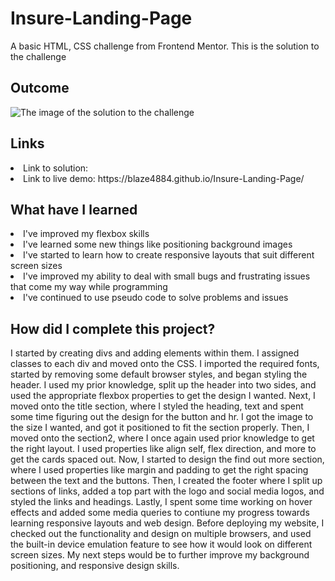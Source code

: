 # Insure-Landing-Page
A basic HTML, CSS challenge from Frontend Mentor. This is the solution to the challenge

<h2> Outcome </h2>

<img src="https://i.imgur.com/gJaWnee.png" alt="The image of the solution to the challenge">

<h2> Links </h2>

<li> Link to solution:  </li>
<li> Link to live demo: https://blaze4884.github.io/Insure-Landing-Page/ </li>

<h2> What have I learned </h2>

<li> I've improved my flexbox skills </li>
<li> I've learned some new things like positioning background images </li>
<li> I've started to learn how to create responsive layouts that suit different screen sizes </li>
<li> I've improved my ability to deal with small bugs and frustrating issues that come my way while programming </li>
<li> I've continued to use pseudo code to solve problems and issues </li>

<h2> How did I complete this project? </h2>

<p> I started by creating divs and adding elements within them. I assigned classes to each div and moved onto the CSS. I imported the required fonts, started by removing some default browser styles, and began styling the header. I used my prior knowledge, split up the header into two sides, and used the appropriate flexbox properties to get the design I wanted. Next, I moved onto the title section, where I styled the heading, text and spent some time figuring out the design for the button and hr. I got the image to the size I wanted, and got it positioned to fit the section properly. Then, I moved onto the section2, where I once again used prior knowledge to get the right layout. I used properties like align self, flex direction, and more to get the cards spaced out. Now, I started to design the find out more section, where I used properties like margin and padding to get the right spacing between the text and the buttons. Then, I created the footer where I split up sections of links, added a top part with the logo and social media logos, and styled the links and headings. Lastly, I spent some time working on hover effects and added some media queries to contiune my progress towards learning responsive layouts and web design. Before deploying my website, I checked out the functionality and design on multiple browsers, and used the built-in device emulation feature to see how it would look on different screen sizes. My next steps would be to further improve my background positioning, and responsive design skills. </p>
